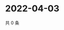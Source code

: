 # 2022-04-03

共 0 条

<!-- BEGIN WEIBO -->
<!-- 最后更新时间 Sun Apr 03 2022 18:17:07 GMT+0800 (China Standard Time) -->

<!-- END WEIBO -->

